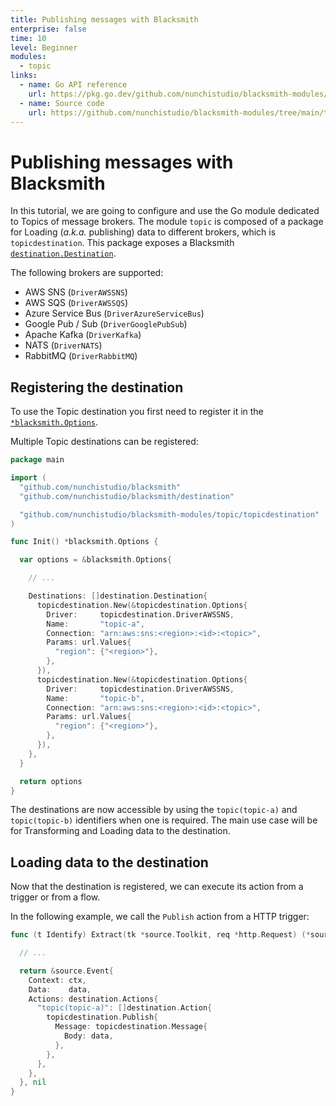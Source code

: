 ```yaml
---
title: Publishing messages with Blacksmith
enterprise: false
time: 10
level: Beginner
modules:
  - topic
links:
  - name: Go API reference
    url: https://pkg.go.dev/github.com/nunchistudio/blacksmith-modules/topic
  - name: Source code
    url: https://github.com/nunchistudio/blacksmith-modules/tree/main/topic
---
```


# Publishing messages with Blacksmith

In this tutorial, we are going to configure and use the Go module dedicated to
Topics of message brokers. The module `topic` is composed of a package for Loading
(_a.k.a._ publishing) data to different brokers, which is `topicdestination`.
This package exposes a Blacksmith
[`destination.Destination`](https://pkg.go.dev/github.com/nunchistudio/blacksmith/destination?tab=doc#Destination).

The following brokers are supported:
- AWS SNS (`DriverAWSSNS`)
- AWS SQS (`DriverAWSSQS`)
- Azure Service Bus (`DriverAzureServiceBus`)
- Google Pub / Sub (`DriverGooglePubSub`)
- Apache Kafka (`DriverKafka`)
- NATS (`DriverNATS`)
- RabbitMQ (`DriverRabbitMQ`)

## Registering the destination

To use the Topic destination you first need to register it in the 
[`*blacksmith.Options`](https://pkg.go.dev/github.com/nunchistudio/blacksmith?tab=doc#Options).

Multiple Topic destinations can be registered:
```go
package main

import (
  "github.com/nunchistudio/blacksmith"
  "github.com/nunchistudio/blacksmith/destination"

  "github.com/nunchistudio/blacksmith-modules/topic/topicdestination"
)

func Init() *blacksmith.Options {

  var options = &blacksmith.Options{

    // ...

    Destinations: []destination.Destination{
      topicdestination.New(&topicdestination.Options{
        Driver:     topicdestination.DriverAWSSNS,
        Name:       "topic-a",
        Connection: "arn:aws:sns:<region>:<id>:<topic>",
        Params: url.Values{
          "region": {"<region>"},
        },
      }),
      topicdestination.New(&topicdestination.Options{
        Driver:     topicdestination.DriverAWSSNS,
        Name:       "topic-b",
        Connection: "arn:aws:sns:<region>:<id>:<topic>",
        Params: url.Values{
          "region": {"<region>"},
        },
      }),
    },
  }

  return options
}

```

The destinations are now accessible by using the `topic(topic-a)` and
`topic(topic-b)` identifiers when one is required. The main use case will
be for Transforming and Loading data to the destination.

## Loading data to the destination

Now that the destination is registered, we can execute its action from a trigger
or from a flow.

In the following example, we call the `Publish` action from a HTTP trigger:
```go
func (t Identify) Extract(tk *source.Toolkit, req *http.Request) (*source.Event, error) {

  // ...

  return &source.Event{
    Context: ctx,
    Data:    data,
    Actions: destination.Actions{
      "topic(topic-a)": []destination.Action{
        topicdestination.Publish{
          Message: topicdestination.Message{
            Body: data,
          },
        },
      },
    },
  }, nil
}

```

